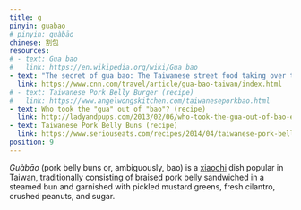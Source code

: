 ```yaml
---
title: g
pinyin: guabao
# pinyin: guàbāo
chinese: 割包
resources: 
# - text: Gua bao
#   link: https://en.wikipedia.org/wiki/Gua_bao
- text: "The secret of gua bao: The Taiwanese street food taking over the world"
  link: https://www.cnn.com/travel/article/gua-bao-taiwan/index.html
# - text: Taiwanese Pork Belly Burger (recipe)
#   link: https://www.angelwongskitchen.com/taiwaneseporkbao.html
- text: Who took the "gua" out of "bao"? (recipe)
  link: http://ladyandpups.com/2013/02/06/who-took-the-gua-out-of-bao-eng/
- text: Taiwanese Pork Belly Buns (recipe)
  link: https://www.seriouseats.com/recipes/2014/04/taiwanese-pork-belly-bun-recipe.html
position: 9
---
```


*Guàbāo* (pork belly buns or, ambiguously, bao) is a [xiaochi](https://en.wikipedia.org/wiki/Xiaochi) dish popular in Taiwan, traditionally consisting of braised pork belly sandwiched in a steamed bun and garnished with pickled mustard greens, fresh cilantro, crushed peanuts, and sugar.
